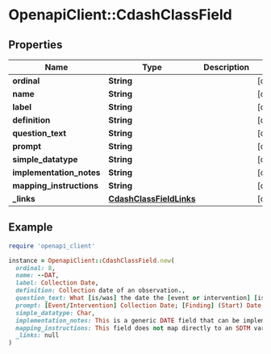 # OpenapiClient::CdashClassField

## Properties

| Name | Type | Description | Notes |
| ---- | ---- | ----------- | ----- |
| **ordinal** | **String** |  | [optional] |
| **name** | **String** |  | [optional] |
| **label** | **String** |  | [optional] |
| **definition** | **String** |  | [optional] |
| **question_text** | **String** |  | [optional] |
| **prompt** | **String** |  | [optional] |
| **simple_datatype** | **String** |  | [optional] |
| **implementation_notes** | **String** |  | [optional] |
| **mapping_instructions** | **String** |  | [optional] |
| **_links** | [**CdashClassFieldLinks**](CdashClassFieldLinks.md) |  | [optional] |

## Example

```ruby
require 'openapi_client'

instance = OpenapiClient::CdashClassField.new(
  ordinal: 8,
  name: --DAT,
  label: Collection Date,
  definition: Collection date of an observation.,
  question_text: What [is/was] the date the [event or intervention] [is/was] collected?; What [is/was] the (start) date (of the [Finding])?,
  prompt: [Event/Intervention] Collection Date; [Finding] (Start) Date,
  simple_datatype: Char,
  implementation_notes: This is a generic DATE field that can be implemented in a system that will store partial dates. Use this for: 1. Date of data collection, 2. Visit date, 3. Visit start date, 4. Point in time collection (e.g., vital signs measurements, lab sample collection date), 5. Start date for interval collection of measurements or tests (e.g., start date of a 24-hour urine collection). Refer to the FDA Study Data Technical Conformance Guide v2.2 (June 12, 2015) Section 4.1.4.1 which indicates that when dates have the role of a timing variable, the matching Study Day variables (--DY, --STDY, or --ENDY, respectively) are included in the SDTM,
  mapping_instructions: This field does not map directly to an SDTM variable. For the SDTM dataset, concatenate all collected CDASH DATE and TIME components and populate the SDTM variable --DTC in ISO 8601 format. Refer to the FDA Study Data Technical Conformance Guide v2.2 (June 12, 2015) Section 4.1.4.1 which indicates that when dates have the role of a timing variable, the matching Study Day variables (--DY, --STDY, or --ENDY, respectively) should be included in the SDTM dataset.,
  _links: null
)
```

